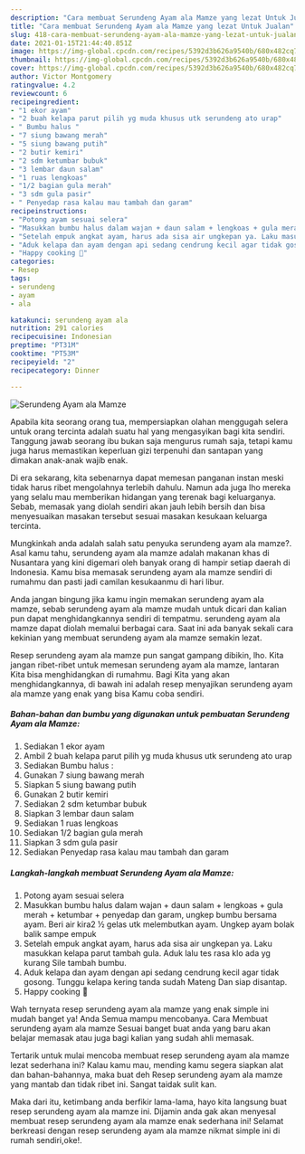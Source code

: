 ```yaml
---
description: "Cara membuat Serundeng Ayam ala Mamze yang lezat Untuk Jualan"
title: "Cara membuat Serundeng Ayam ala Mamze yang lezat Untuk Jualan"
slug: 418-cara-membuat-serundeng-ayam-ala-mamze-yang-lezat-untuk-jualan
date: 2021-01-15T21:44:40.851Z
image: https://img-global.cpcdn.com/recipes/5392d3b626a9540b/680x482cq70/serundeng-ayam-ala-mamze-foto-resep-utama.jpg
thumbnail: https://img-global.cpcdn.com/recipes/5392d3b626a9540b/680x482cq70/serundeng-ayam-ala-mamze-foto-resep-utama.jpg
cover: https://img-global.cpcdn.com/recipes/5392d3b626a9540b/680x482cq70/serundeng-ayam-ala-mamze-foto-resep-utama.jpg
author: Victor Montgomery
ratingvalue: 4.2
reviewcount: 6
recipeingredient:
- "1 ekor ayam"
- "2 buah kelapa parut pilih yg muda khusus utk serundeng ato urap"
- " Bumbu halus "
- "7 siung bawang merah"
- "5 siung bawang putih"
- "2 butir kemiri"
- "2 sdm ketumbar bubuk"
- "3 lembar daun salam"
- "1 ruas lengkoas"
- "1/2 bagian gula merah"
- "3 sdm gula pasir"
- " Penyedap rasa kalau mau tambah dan garam"
recipeinstructions:
- "Potong ayam sesuai selera"
- "Masukkan bumbu halus dalam wajan + daun salam + lengkoas + gula merah + ketumbar + penyedap dan garam, ungkep bumbu bersama ayam. Beri air kira2 ½ gelas utk melembutkan ayam. Ungkep ayam bolak balik sampe empuk"
- "Setelah empuk angkat ayam, harus ada sisa air ungkepan ya. Laku masukkan kelapa parut tambah gula. Aduk lalu tes rasa klo ada yg kurang Sile tambah bumbu."
- "Aduk kelapa dan ayam dengan api sedang cendrung kecil agar tidak gosong. Tunggu kelapa kering tanda sudah Mateng Dan siap disantap."
- "Happy cooking 🤗"
categories:
- Resep
tags:
- serundeng
- ayam
- ala

katakunci: serundeng ayam ala 
nutrition: 291 calories
recipecuisine: Indonesian
preptime: "PT31M"
cooktime: "PT53M"
recipeyield: "2"
recipecategory: Dinner

---
```



![Serundeng Ayam ala Mamze](https://img-global.cpcdn.com/recipes/5392d3b626a9540b/680x482cq70/serundeng-ayam-ala-mamze-foto-resep-utama.jpg)

Apabila kita seorang orang tua, mempersiapkan olahan menggugah selera untuk orang tercinta adalah suatu hal yang mengasyikan bagi kita sendiri. Tanggung jawab seorang ibu bukan saja mengurus rumah saja, tetapi kamu juga harus memastikan keperluan gizi terpenuhi dan santapan yang dimakan anak-anak wajib enak.

Di era  sekarang, kita sebenarnya dapat memesan panganan instan meski tidak harus ribet mengolahnya terlebih dahulu. Namun ada juga lho mereka yang selalu mau memberikan hidangan yang terenak bagi keluarganya. Sebab, memasak yang diolah sendiri akan jauh lebih bersih dan bisa menyesuaikan masakan tersebut sesuai masakan kesukaan keluarga tercinta. 



Mungkinkah anda adalah salah satu penyuka serundeng ayam ala mamze?. Asal kamu tahu, serundeng ayam ala mamze adalah makanan khas di Nusantara yang kini digemari oleh banyak orang di hampir setiap daerah di Indonesia. Kamu bisa memasak serundeng ayam ala mamze sendiri di rumahmu dan pasti jadi camilan kesukaanmu di hari libur.

Anda jangan bingung jika kamu ingin memakan serundeng ayam ala mamze, sebab serundeng ayam ala mamze mudah untuk dicari dan kalian pun dapat menghidangkannya sendiri di tempatmu. serundeng ayam ala mamze dapat diolah memalui berbagai cara. Saat ini ada banyak sekali cara kekinian yang membuat serundeng ayam ala mamze semakin lezat.

Resep serundeng ayam ala mamze pun sangat gampang dibikin, lho. Kita jangan ribet-ribet untuk memesan serundeng ayam ala mamze, lantaran Kita bisa menghidangkan di rumahmu. Bagi Kita yang akan menghidangkannya, di bawah ini adalah resep menyajikan serundeng ayam ala mamze yang enak yang bisa Kamu coba sendiri.

<!--inarticleads1-->

##### Bahan-bahan dan bumbu yang digunakan untuk pembuatan Serundeng Ayam ala Mamze:

1. Sediakan 1 ekor ayam
1. Ambil 2 buah kelapa parut pilih yg muda khusus utk serundeng ato urap
1. Sediakan  Bumbu halus :
1. Gunakan 7 siung bawang merah
1. Siapkan 5 siung bawang putih
1. Gunakan 2 butir kemiri
1. Sediakan 2 sdm ketumbar bubuk
1. Siapkan 3 lembar daun salam
1. Sediakan 1 ruas lengkoas
1. Sediakan 1/2 bagian gula merah
1. Siapkan 3 sdm gula pasir
1. Sediakan  Penyedap rasa kalau mau tambah dan garam




<!--inarticleads2-->

##### Langkah-langkah membuat Serundeng Ayam ala Mamze:

1. Potong ayam sesuai selera
1. Masukkan bumbu halus dalam wajan + daun salam + lengkoas + gula merah + ketumbar + penyedap dan garam, ungkep bumbu bersama ayam. Beri air kira2 ½ gelas utk melembutkan ayam. Ungkep ayam bolak balik sampe empuk
1. Setelah empuk angkat ayam, harus ada sisa air ungkepan ya. Laku masukkan kelapa parut tambah gula. Aduk lalu tes rasa klo ada yg kurang Sile tambah bumbu.
1. Aduk kelapa dan ayam dengan api sedang cendrung kecil agar tidak gosong. Tunggu kelapa kering tanda sudah Mateng Dan siap disantap.
1. Happy cooking 🤗




Wah ternyata resep serundeng ayam ala mamze yang enak simple ini mudah banget ya! Anda Semua mampu mencobanya. Cara Membuat serundeng ayam ala mamze Sesuai banget buat anda yang baru akan belajar memasak atau juga bagi kalian yang sudah ahli memasak.

Tertarik untuk mulai mencoba membuat resep serundeng ayam ala mamze lezat sederhana ini? Kalau kamu mau, mending kamu segera siapkan alat dan bahan-bahannya, maka buat deh Resep serundeng ayam ala mamze yang mantab dan tidak ribet ini. Sangat taidak sulit kan. 

Maka dari itu, ketimbang anda berfikir lama-lama, hayo kita langsung buat resep serundeng ayam ala mamze ini. Dijamin anda gak akan menyesal membuat resep serundeng ayam ala mamze enak sederhana ini! Selamat berkreasi dengan resep serundeng ayam ala mamze nikmat simple ini di rumah sendiri,oke!.

